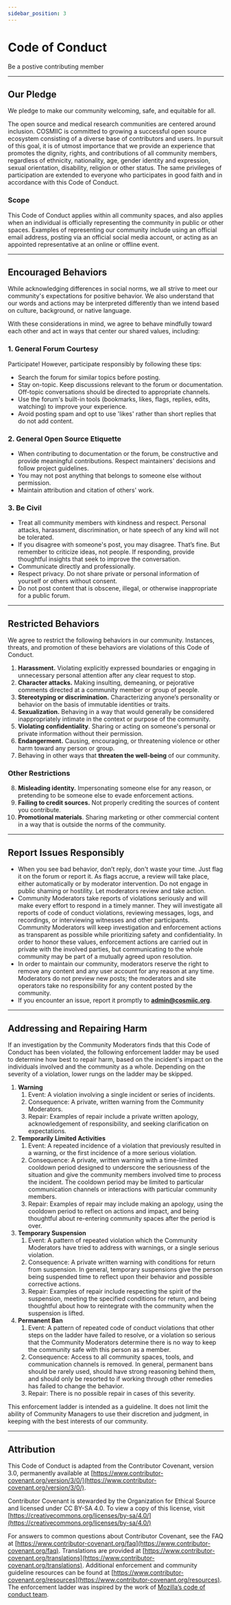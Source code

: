 ```yaml
---
sidebar_position: 3
---
```


# Code of Conduct

Be a postive contributing member

---

## Our Pledge

We pledge to make our community welcoming, safe, and equitable for all.

The open source and medical research communities are centered around inclusion. COSMIIC is committed to growing a successful open source ecosystem consisting of a diverse base of contributors and users. In pursuit of this goal, it is of utmost importance that we provide an experience that promotes the dignity, rights, and contributions of all community members, regardless of ethnicity, nationality, age, gender identity and expression, sexual orientation, disability, religion or other status. The same privileges of participation are extended to everyone who participates in good faith and in accordance with this Code of Conduct.

### Scope

This Code of Conduct applies within all community spaces, and also applies when an individual is officially representing the community in public or other spaces. Examples of representing our community include using an official email address, posting via an official social media account, or acting as an appointed representative at an online or offline event.

---

## Encouraged Behaviors

While acknowledging differences in social norms, we all strive to meet our community's expectations for positive behavior. We also understand that our words and actions may be interpreted differently than we intend based on culture, background, or native language.

With these considerations in mind, we agree to behave mindfully toward each other and act in ways that center our shared values, including:

### 1. General Forum Courtesy

Participate! However, participate responsibly by following these tips:
- Search the forum for similar topics before posting.
- Stay on-topic. Keep discussions relevant to the forum or documentation. Off-topic conversations should be directed to appropriate channels.
- Use the forum's built-in tools (bookmarks, likes, flags, replies, edits, watching) to improve your experience.
- Avoid posting spam and opt to use 'likes' rather than short replies that do not add content.

### 2. General Open Source Etiquette

- When contributing to documentation or the forum, be constructive and provide meaningful contributions. Respect maintainers' decisions and follow project guidelines.
- You may not post anything that belongs to someone else without permission.
- Maintain attribution and citation of others' work.

### 3. Be Civil

- Treat all community members with kindness and respect. Personal attacks, harassment, discrimination, or hate speech of any kind will not be tolerated.
- If you disagree with someone's post, you may disagree. That’s fine. But remember to criticize ideas, not people. If responding, provide thoughtful insights that seek to improve the conversation.
- Communicate directly and professionally.
- Respect privacy. Do not share private or personal information of yourself or others without consent.
- Do not post content that is obscene, illegal, or otherwise inappropriate for a public forum.

---

## Restricted Behaviors

We agree to restrict the following behaviors in our community. Instances, threats, and promotion of these behaviors are violations of this Code of Conduct.

1. **Harassment.** Violating explicitly expressed boundaries or engaging in unnecessary personal attention after any clear request to stop.
2. **Character attacks.** Making insulting, demeaning, or pejorative comments directed at a community member or group of people.
3. **Stereotyping or discrimination.** Characterizing anyone’s personality or behavior on the basis of immutable identities or traits.
4. **Sexualization.** Behaving in a way that would generally be considered inappropriately intimate in the context or purpose of the community.
5. **Violating confidentiality**. Sharing or acting on someone's personal or private information without their permission.
6. **Endangerment.** Causing, encouraging, or threatening violence or other harm toward any person or group.
7. Behaving in other ways that **threaten the well-being** of our community.

### Other Restrictions

8. **Misleading identity.** Impersonating someone else for any reason, or pretending to be someone else to evade enforcement actions.
9. **Failing to credit sources.** Not properly crediting the sources of content you contribute.
10. **Promotional materials**. Sharing marketing or other commercial content in a way that is outside the norms of the community.

---

## Report Issues Responsibly

- When you see bad behavior, don’t reply, don't waste your time. Just flag it on the forum or report it. As flags accrue, a review will take place, either automatically or by moderator intervention. Do not engage in public shaming or hostility. Let moderators review and take action.
- Community Moderators take reports of violations seriously and will make every effort to respond in a timely manner. They will investigate all reports of code of conduct violations, reviewing messages, logs, and recordings, or interviewing witnesses and other participants. Community Moderators will keep investigation and enforcement actions as transparent as possible while prioritizing safety and confidentiality. In order to honor these values, enforcement actions are carried out in private with the involved parties, but communicating to the whole community may be part of a mutually agreed upon resolution.
- In order to maintain our community, moderators reserve the right to remove any content and any user account for any reason at any time. Moderators do not preview new posts; the moderators and site operators take no responsibility for any content posted by the community.
- If you encounter an issue, report it promptly to **[admin@cosmiic.org](mailto:admin@cosmiic.org)**. 

---

## Addressing and Repairing Harm

If an investigation by the Community Moderators finds that this Code of Conduct has been violated, the following enforcement ladder may be used to determine how best to repair harm, based on the incident's impact on the individuals involved and the community as a whole. Depending on the severity of a violation, lower rungs on the ladder may be skipped.

1) **Warning**
   1) Event: A violation involving a single incident or series of incidents.
   2) Consequence: A private, written warning from the Community Moderators.
   3) Repair: Examples of repair include a private written apology, acknowledgement of responsibility, and seeking clarification on expectations.
2) **Temporarily Limited Activities**
   1) Event: A repeated incidence of a violation that previously resulted in a warning, or the first incidence of a more serious violation.
   2) Consequence: A private, written warning with a time-limited cooldown period designed to underscore the seriousness of the situation and give the community members involved time to process the incident. The cooldown period may be limited to particular communication channels or interactions with particular community members.
   3) Repair: Examples of repair may include making an apology, using the cooldown period to reflect on actions and impact, and being thoughtful about re-entering community spaces after the period is over.
3) **Temporary Suspension**
   1) Event: A pattern of repeated violation which the Community Moderators have tried to address with warnings, or a single serious violation.
   2) Consequence: A private written warning with conditions for return from suspension. In general, temporary suspensions give the person being suspended time to reflect upon their behavior and possible corrective actions.
   3) Repair: Examples of repair include respecting the spirit of the suspension, meeting the specified conditions for return, and being thoughtful about how to reintegrate with the community when the suspension is lifted.
4) **Permanent Ban**
   1) Event: A pattern of repeated code of conduct violations that other steps on the ladder have failed to resolve, or a violation so serious that the Community Moderators determine there is no way to keep the community safe with this person as a member.
   2) Consequence: Access to all community spaces, tools, and communication channels is removed. In general, permanent bans should be rarely used, should have strong reasoning behind them, and should only be resorted to if working through other remedies has failed to change the behavior.
   3) Repair: There is no possible repair in cases of this severity.

This enforcement ladder is intended as a guideline. It does not limit the ability of Community Managers to use their discretion and judgment, in keeping with the best interests of our community.

---

## Attribution

This Code of Conduct is adapted from the Contributor Covenant, version 3.0, permanently available at [https://www.contributor-covenant.org/version/3/0/](https://www.contributor-covenant.org/version/3/0/).

Contributor Covenant is stewarded by the Organization for Ethical Source and licensed under CC BY-SA 4.0. To view a copy of this license, visit [https://creativecommons.org/licenses/by-sa/4.0/](https://creativecommons.org/licenses/by-sa/4.0/)

For answers to common questions about Contributor Covenant, see the FAQ at [https://www.contributor-covenant.org/faq](https://www.contributor-covenant.org/faq). Translations are provided at [https://www.contributor-covenant.org/translations](https://www.contributor-covenant.org/translations). Additional enforcement and community guideline resources can be found at [https://www.contributor-covenant.org/resources](https://www.contributor-covenant.org/resources). The enforcement ladder was inspired by the work of [Mozilla’s code of conduct team](https://github.com/mozilla/inclusion).